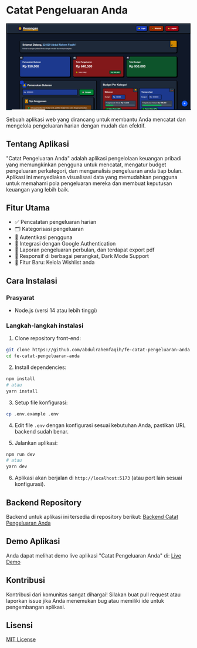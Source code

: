 # Catat Pengeluaran Anda

![Dashboard Aplikasi](public/cover.png)

Sebuah aplikasi web yang dirancang untuk membantu Anda mencatat dan mengelola pengeluaran harian dengan mudah dan efektif.

## Tentang Aplikasi

"Catat Pengeluaran Anda" adalah aplikasi pengelolaan keuangan pribadi yang memungkinkan pengguna untuk mencatat, mengatur budget pengeluaran perkategori, dan menganalisis pengeluaran anda tiap bulan. Aplikasi ini menyediakan visualisasi data yang memudahkan pengguna untuk memahami pola pengeluaran mereka dan membuat keputusan keuangan yang lebih baik.

## Fitur Utama

- ✅ Pencatatan pengeluaran harian
- 🗂️ Kategorisasi pengeluaran
- 🔐 Autentikasi pengguna
- 🔑 Integrasi dengan Google Authentication
- 📆 Laporan pengeluaran perbulan, dan terdapat export pdf
- 📱 Responsif di berbagai perangkat, Dark Mode Support
- 🎇 Fitur Baru: Kelola Wishlist anda

## Cara Instalasi

### Prasyarat
- Node.js (versi 14 atau lebih tinggi)

### Langkah-langkah instalasi

1. Clone repository front-end:
```bash
git clone https://github.com/abdulrahemfaqih/fe-catat-pengeluaran-anda.git
cd fe-catat-pengeluaran-anda
```

2. Install dependencies:
```bash
npm install
# atau
yarn install
```

3. Setup file konfigurasi:
```bash
cp .env.example .env
```

4. Edit file `.env` dengan konfigurasi sesuai kebutuhan Anda, pastikan URL backend sudah benar.

5. Jalankan aplikasi:
```bash
npm run dev
# atau
yarn dev
```

6. Aplikasi akan berjalan di `http://localhost:5173` (atau port lain sesuai konfigurasi).

## Backend Repository

Backend untuk aplikasi ini tersedia di repository berikut:
[Backend Catat Pengeluaran Anda](https://github.com/abdulrahemfaqih/be-catat-pengeluaran-anda)

## Demo Aplikasi

Anda dapat melihat demo live aplikasi "Catat Pengeluaran Anda" di:
[Live Demo](https://catat-pengeluaran-anda.vercel.app)


## Kontribusi

Kontribusi dari komunitas sangat dihargai! Silakan buat pull request atau laporkan issue jika Anda menemukan bug atau memiliki ide untuk pengembangan aplikasi.

## Lisensi

[MIT License](LICENSE)